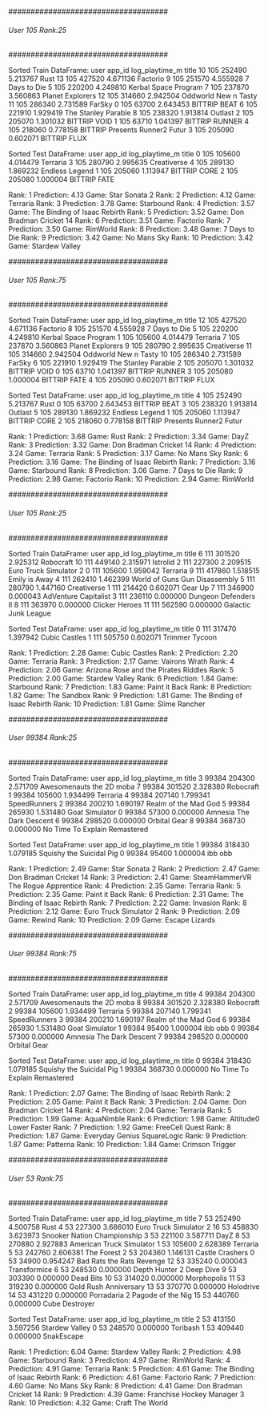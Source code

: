 ####################################
###### User 105  Rank:25   #########
####################################

Sorted Train DataFrame:
    user  app_id  log_playtime_m                           title
10   105  252490        5.213767                            Rust
13   105  427520        4.671136                        Factorio
9    105  251570        4.555928                   7 Days to Die
5    105  220200        4.249810            Kerbal Space Program
7    105  237870        3.560863                Planet Explorers
12   105  314660        2.942504            Oddworld New n Tasty
11   105  286340        2.731589                          FarSky
0    105   63700        2.643453                    BITTRIP BEAT
6    105  221910        1.929419             The Stanley Parable
8    105  238320        1.913814                         Outlast
2    105  205070        1.301032                    BITTRIP VOID
1    105   63710        1.041397                  BITTRIP RUNNER
4    105  218060        0.778158  BITTRIP Presents Runner2 Futur
3    105  205090        0.602071                    BITTRIP FLUX



Sorted Test DataFrame:
   user  app_id  log_playtime_m           title
0   105  105600        4.014479        Terraria
3   105  280790        2.995635     Creativerse
4   105  289130        1.869232  Endless Legend
1   105  205060        1.113947    BITTRIP CORE
2   105  205080        1.000004    BITTRIP FATE

Rank:  1 Prediction: 4.13 Game: Star Sonata 2
Rank:  2 Prediction: 4.12 Game: Terraria
Rank:  3 Prediction: 3.78 Game: Starbound
Rank:  4 Prediction: 3.57 Game: The Binding of Isaac Rebirth
Rank:  5 Prediction: 3.52 Game: Don Bradman Cricket 14
Rank:  6 Prediction: 3.51 Game: Factorio
Rank:  7 Prediction: 3.50 Game: RimWorld
Rank:  8 Prediction: 3.48 Game: 7 Days to Die
Rank:  9 Prediction: 3.42 Game: No Mans Sky
Rank: 10 Prediction: 3.42 Game: Stardew Valley


####################################
###### User 105  Rank:75   #########
####################################

Sorted Train DataFrame:
    user  app_id  log_playtime_m                 title
12   105  427520        4.671136              Factorio
8    105  251570        4.555928         7 Days to Die
5    105  220200        4.249810  Kerbal Space Program
1    105  105600        4.014479              Terraria
7    105  237870        3.560863      Planet Explorers
9    105  280790        2.995635           Creativerse
11   105  314660        2.942504  Oddworld New n Tasty
10   105  286340        2.731589                FarSky
6    105  221910        1.929419   The Stanley Parable
2    105  205070        1.301032          BITTRIP VOID
0    105   63710        1.041397        BITTRIP RUNNER
3    105  205080        1.000004          BITTRIP FATE
4    105  205090        0.602071          BITTRIP FLUX



Sorted Test DataFrame:
   user  app_id  log_playtime_m                           title
4   105  252490        5.213767                            Rust
0   105   63700        2.643453                    BITTRIP BEAT
3   105  238320        1.913814                         Outlast
5   105  289130        1.869232                  Endless Legend
1   105  205060        1.113947                    BITTRIP CORE
2   105  218060        0.778158  BITTRIP Presents Runner2 Futur

Rank:  1 Prediction: 3.68 Game: Rust
Rank:  2 Prediction: 3.34 Game: DayZ
Rank:  3 Prediction: 3.32 Game: Don Bradman Cricket 14
Rank:  4 Prediction: 3.24 Game: Terraria
Rank:  5 Prediction: 3.17 Game: No Mans Sky
Rank:  6 Prediction: 3.16 Game: The Binding of Isaac Rebirth
Rank:  7 Prediction: 3.16 Game: Starbound
Rank:  8 Prediction: 3.06 Game: 7 Days to Die
Rank:  9 Prediction: 2.98 Game: Factorio
Rank: 10 Prediction: 2.94 Game: RimWorld






####################################
###### User 105  Rank:25   #########
####################################

Sorted Train DataFrame:
    user  app_id  log_playtime_m                          title
6    111  301520        2.925312                      Robocraft
10   111  449140        2.315971                       Istrolid
2    111  227300        2.209515         Euro Truck Simulator 2
0    111  105600        1.959042                       Terraria
9    111  417860        1.518515                  Emily is Away
4    111  262410        1.462399  World of Guns Gun Disassembly
5    111  280790        1.447160                    Creativerse
1    111  214420        0.602071                        Gear Up
7    111  346900        0.000043           AdVenture Capitalist
3    111  236110        0.000000           Dungeon Defenders II
8    111  363970        0.000000                 Clicker Heroes
11   111  562590        0.000000           Galactic Junk League



Sorted Test DataFrame:
   user  app_id  log_playtime_m           title
0   111  317470        1.397942   Cubic Castles
1   111  505750        0.602071  Trimmer Tycoon

Rank:  1 Prediction: 2.28 Game: Cubic Castles
Rank:  2 Prediction: 2.20 Game: Terraria
Rank:  3 Prediction: 2.17 Game: Vairons Wrath
Rank:  4 Prediction: 2.06 Game: Arizona Rose and the Pirates Riddles
Rank:  5 Prediction: 2.00 Game: Stardew Valley
Rank:  6 Prediction: 1.84 Game: Starbound
Rank:  7 Prediction: 1.83 Game: Paint it Back
Rank:  8 Prediction: 1.82 Game: The Sandbox
Rank:  9 Prediction: 1.81 Game: The Binding of Isaac Rebirth
Rank: 10 Prediction: 1.81 Game: Slime Rancher


####################################
###### User 99384  Rank:25   #######
####################################

Sorted Train DataFrame:
    user  app_id  log_playtime_m                          title
3  99384  204300        2.571709      Awesomenauts  the 2D moba
7  99384  301520        2.328380                      Robocraft
1  99384  105600        1.934499                       Terraria
4  99384  207140        1.799341                   SpeedRunners
2  99384  200210        1.690197           Realm of the Mad God
5  99384  265930        1.531480                 Goat Simulator
0  99384   57300        0.000000       Amnesia The Dark Descent
6  99384  298520        0.000000                   Orbital Gear
8  99384  368730        0.000000  No Time To Explain Remastered



Sorted Test DataFrame:
    user  app_id  log_playtime_m                     title
1  99384  318430        1.079185  Squishy the Suicidal Pig
0  99384   95400        1.000004                  ibb  obb

Rank:  1 Prediction: 2.49 Game: Star Sonata 2
Rank:  2 Prediction: 2.47 Game: Don Bradman Cricket 14
Rank:  3 Prediction: 2.41 Game: SteamHammerVR  The Rogue Apprentice
Rank:  4 Prediction: 2.35 Game: Terraria
Rank:  5 Prediction: 2.35 Game: Paint it Back
Rank:  6 Prediction: 2.31 Game: The Binding of Isaac Rebirth
Rank:  7 Prediction: 2.22 Game: Invasion
Rank:  8 Prediction: 2.12 Game: Euro Truck Simulator 2
Rank:  9 Prediction: 2.09 Game: Rewind
Rank: 10 Prediction: 2.09 Game: Escape Lizards

####################################
###### User 99384  Rank:75   #######
####################################

Sorted Train DataFrame:
    user  app_id  log_playtime_m                      title
4  99384  204300        2.571709  Awesomenauts  the 2D moba
8  99384  301520        2.328380                  Robocraft
2  99384  105600        1.934499                   Terraria
5  99384  207140        1.799341               SpeedRunners
3  99384  200210        1.690197       Realm of the Mad God
6  99384  265930        1.531480             Goat Simulator
1  99384   95400        1.000004                   ibb  obb
0  99384   57300        0.000000   Amnesia The Dark Descent
7  99384  298520        0.000000               Orbital Gear



Sorted Test DataFrame:
    user  app_id  log_playtime_m                          title
0  99384  318430        1.079185       Squishy the Suicidal Pig
1  99384  368730        0.000000  No Time To Explain Remastered

Rank:  1 Prediction: 2.07 Game: The Binding of Isaac Rebirth
Rank:  2 Prediction: 2.05 Game: Paint it Back
Rank:  3 Prediction: 2.04 Game: Don Bradman Cricket 14
Rank:  4 Prediction: 2.04 Game: Terraria
Rank:  5 Prediction: 1.99 Game: AquaNimble
Rank:  6 Prediction: 1.98 Game: Altitude0 Lower  Faster
Rank:  7 Prediction: 1.92 Game: FreeCell Quest
Rank:  8 Prediction: 1.87 Game: Everyday Genius SquareLogic
Rank:  9 Prediction: 1.87 Game: Patterna
Rank: 10 Prediction: 1.84 Game: Crimson Trigger

####################################
###### User 53 Rank:75       #######
####################################

Sorted Train DataFrame:
    user  app_id  log_playtime_m                           title
7     53  252490        4.500758                            Rust
4     53  227300        3.686010          Euro Truck Simulator 2
16    53  458830        3.623973     Snooker Nation Championship
3     53  221100        3.587711                            DayZ
8     53  270880        2.927883        American Truck Simulator
1     53  105600        2.628389                        Terraria
5     53  242760        2.606381                      The Forest
2     53  204360        1.146131                 Castle Crashers
0     53   34900        0.954247       Bad Rats the Rats Revenge
12    53  335240        0.000043                    Transformice
6     53  248530        0.000000        Depth Hunter 2 Deep Dive
9     53  303390        0.000000                       Dead Bits
10    53  314020        0.000000                     Morphopolis
11    53  319230        0.000000           Gold Rush Anniversary
13    53  370770        0.000000                       Holodrive
14    53  431220        0.000000  Porradaria 2 Pagode of the Nig
15    53  440760        0.000000                  Cube Destroyer



Sorted Test DataFrame:
   user  app_id  log_playtime_m           title
2    53  413150        3.597256  Stardew Valley
0    53  248570        0.000000        Toribash
1    53  409440        0.000000      SnakEscape

Rank:  1 Prediction: 6.04 Game: Stardew Valley
Rank:  2 Prediction: 4.98 Game: Starbound
Rank:  3 Prediction: 4.97 Game: RimWorld
Rank:  4 Prediction: 4.91 Game: Terraria
Rank:  5 Prediction: 4.61 Game: The Binding of Isaac Rebirth
Rank:  6 Prediction: 4.61 Game: Factorio
Rank:  7 Prediction: 4.60 Game: No Mans Sky
Rank:  8 Prediction: 4.41 Game: Don Bradman Cricket 14
Rank:  9 Prediction: 4.39 Game: Franchise Hockey Manager 3
Rank: 10 Prediction: 4.32 Game: Craft The World
